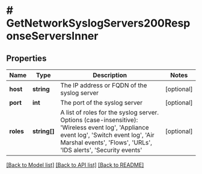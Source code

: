 # # GetNetworkSyslogServers200ResponseServersInner

## Properties

Name | Type | Description | Notes
------------ | ------------- | ------------- | -------------
**host** | **string** | The IP address or FQDN of the syslog server | [optional]
**port** | **int** | The port of the syslog server | [optional]
**roles** | **string[]** | A list of roles for the syslog server. Options (case-insensitive): &#39;Wireless event log&#39;, &#39;Appliance event log&#39;, &#39;Switch event log&#39;, &#39;Air Marshal events&#39;, &#39;Flows&#39;, &#39;URLs&#39;, &#39;IDS alerts&#39;, &#39;Security events&#39; | [optional]

[[Back to Model list]](../../README.md#models) [[Back to API list]](../../README.md#endpoints) [[Back to README]](../../README.md)
